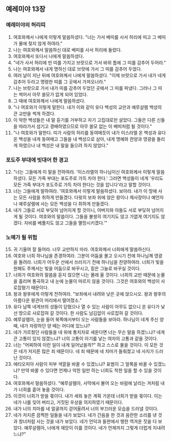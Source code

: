 ## 예레미야 13장

### 예레미야의 허리띠
1. 여호와께서 나에게 이렇게 말씀하셨다. "너는 가서 베띠를 사서 허리에 띠고 그 베띠가 물에 젖지 않게 하여라."
2. 나는 여호와께서 말씀하신 대로 베띠를 사서 허리에 둘렀다.
3. 여호와께서 또다시 나에게 말씀하셨다.
4. "네가 사서 허리에 띤 띠를 가지고 브랏으로 가서 바위 틈에 그 띠를 감추어 두어라."
5. 나는 여호와께서 내게 명하신 대로 브랏에 가서 그 띠를 감추어 두었다.
6. 여러 날이 지난 뒤에 여호와께서 나에게 말씀하셨다. "이제 브랏으로 가서 내가 네게 감추어 두라고 명령한 띠를 그 곳에서 가져오너라."
7. 나는 브랏으로 가서 내가 띠를 감추어 두었던 곳에서 그 띠를 파냈다. 그러나 그 띠는 썩어서 아무 쓸모가 없게 되어 있었다.
8. 그 때에 여호와께서 나에게 말씀하셨다.
9. "나 여호와가 이렇게 말한다. 내가 이와 같이 유다 백성의 교만과 예루살렘 백성의 큰 교만을 썩게 하겠다.
10. 이 악한 백성들은 내 말 듣기를 거부하고 자기 고집대로만 살았다. 그들은 다른 신들을 따라가서 섬기고 경배하였으므로 아무 쓸모 없는 이 베띠처럼 될 것이다."
11. "나 여호와가 말한다. 띠가 사람의 허리를 동여매듯이 내가 이스라엘 온 백성과 유다 온 백성을 내게 동여매고 그들을 내 백성으로 삼아, 내게 명예와 찬양과 영광을 돌리게 하였으나 내 백성은 내 말을 들으려 하지 않았다."
### 포도주 부대에 빗대어 한 경고
12. "너는 그들에게 이 말을 전하여라. '이스라엘의 하나님이신 여호와께서 이렇게 말씀하셨다. 모든 가죽 부대는 포도주로 가득 차야 한다.' 그러면 백성들이 네게 '우리도 모든 가죽 부대가 포도주로 가득 차야 한다는 것을 압니다'라고 말할 것이다.
13. 너는 그들에게 말하여라. '여호와께서 이렇게 말씀하셨다. 보아라. 내가 이 땅에 사는 모든 사람을 취하게 만들겠다. 다윗의 보좌 위에 앉은 왕이나 제사장이나 예언자나 예루살렘에 사는 모든 백성을 다 취하게 만들겠다.
14. 내가 그들로 서로 부딪혀 넘어지게 할 것이니, 아버지와 아들도 서로 부딪혀 넘어지게 될 것이다. 여호와의 말씀이다. 그들을 불쌍히 여기지도 않고 가엾게 여기지도 않겠다. 자비를 베풀지도 않고 그들을 멸망시키겠다.'"
### 노예가 될 위험
15. 귀 기울여 잘 들어라. 너무 교만하지 마라. 여호와께서 너희에게 말씀하신다.
16. 여호와 너희 하나님을 존경하여라. 그분이 어둠을 몰고 오시기 전에 하나님께 영광을 돌려라. 너희가 어두운 산에서 쓰러지기 전에 하나님을 찬양하여라. 너희가 빛을 원해도 주께서는 빛을 어둠으로 바꾸시고, 짙은 그늘로 바꾸실 것이다.
17. 너희가 여호와의 말씀을 듣지 않으면 나는 몰래 울 것이다. 너희의 교만 때문에 눈물을 흘리며 통곡하고 내 눈에 눈물이 마르지 않을 것이다. 그것은 여호와의 백성이 사로잡혔기 때문이다.
18. 왕과 왕후에게 이렇게 전하여라. "보좌에서 내려와 낮은 곳에 앉으시오. 왕과 왕후의 아름다운 왕관이 머리에서 떨어졌소."
19. 유다 남쪽 네게브의 성들이 닫혔으나 열 수 있는 사람이 아무도 없으니 온 유다가 낯선 땅으로 사로잡혀 갈 것이다. 한 사람도 남김없이 사로잡혀 갈 것이다.
20. 예루살렘아, 눈을 들어 북쪽에서부터 오는 사람들을 보아라. 하나님이 네게 주신 양 떼, 네가 자랑하던 양 떼는 어디에 있느냐?
21. 네가 가르쳤던 사람들을 네 위에 통치자로 세운다면 너는 무슨 말을 하겠느냐? 네게 큰 고통이 있지 않겠느냐? 너의 고통이 아기를 낳는 여자의 고통과 같을 것이다.
22. 너는 "어찌하여 이런 일이 내게 일어났을까?" 하고 스스로 물을 것이다. 이 모든 것은 네가 저지른 많은 죄 때문이다. 네 죄 때문에 네 치마가 들춰졌고 네 사지가 드러난 것이다.
23. 에티오피아 사람이 피부 색깔을 바꿀 수 있겠느냐? 표범이 그 얼룩을 바꿀 수 있겠느냐? 만약 바꿀 수 있다면 언제나 악한 일만 하는 너희도 착한 일을 할 수 있을 것이다.
24. 여호와께서 말씀하셨다. "예루살렘아, 사막에서 불어 오는 바람에 날리는 겨처럼 내가 너희를 흩어 놓을 것이다.
25. 이것이 너희가 받을 몫이다. 내가 세워 놓은 계획 가운데 너희가 받을 몫이다. 이는 네가 나를 잊어 버리고, 거짓된 우상을 의지하였기 때문이다.
26. 내가 너의 치마를 네 얼굴까지 걷어올려서 너의 부끄러운 모습을 드러낼 것이다.
27. 네가 저지른 끔찍한 일들을 내가 보았다. 네가 간음을 한 것과 음란한 소리를 낸 것과 창녀처럼 사는 것을 내가 보았다. 네가 언덕과 들판에서 행한 역겨운 짓을 다 보았다. 예루살렘아, 너에게 재앙이 이를 것이다. 네가 언제까지 그렇게 더럽게 지내려느냐?"